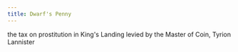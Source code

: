```yaml
---
title: Dwarf's Penny
---
```


 the tax on prostitution in King's Landing levied by the Master of Coin, Tyrion Lannister


